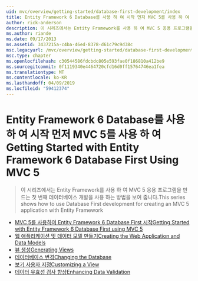 ```yaml
---
uid: mvc/overview/getting-started/database-first-development/index
title: Entity Framework 6 Database를 사용 하 여 시작 먼저 MVC 5를 사용 하 여 | Microsoft Docs
author: rick-anderson
description: 이 시리즈에서는 Entity Framework를 사용 하 여 MVC 5 응용 프로그램을 만드는 첫 번째 데이터베이스 개발을 사용 하는 방법을 보여 줍니다.
ms.author: riande
ms.date: 09/17/2013
ms.assetid: 3437215a-c4ba-46ed-8378-d61c79c9d38c
msc.legacyurl: /mvc/overview/getting-started/database-first-development
msc.type: chapter
ms.openlocfilehash: c30544586fdcbdc805e593fae0f186810a412be9
ms.sourcegitcommit: 0f1119340e4464720cfd16d0ff15764746ea1fea
ms.translationtype: MT
ms.contentlocale: ko-KR
ms.lasthandoff: 04/09/2019
ms.locfileid: "59412374"
---
```

# <a name="getting-started-with-entity-framework-6-database-first-using-mvc-5"></a><span data-ttu-id="91a9d-103">Entity Framework 6 Database를 사용 하 여 시작 먼저 MVC 5를 사용 하 여</span><span class="sxs-lookup"><span data-stu-id="91a9d-103">Getting Started with Entity Framework 6 Database First Using MVC 5</span></span>

> <span data-ttu-id="91a9d-104">이 시리즈에서는 Entity Framework를 사용 하 여 MVC 5 응용 프로그램을 만드는 첫 번째 데이터베이스 개발을 사용 하는 방법을 보여 줍니다.</span><span class="sxs-lookup"><span data-stu-id="91a9d-104">This series shows how to use Database First development for creating an MVC 5 application with Entity Framework</span></span>


- [<span data-ttu-id="91a9d-105">MVC 5를 사용하여 Entity Framework 6 Database First 시작</span><span class="sxs-lookup"><span data-stu-id="91a9d-105">Getting Started with Entity Framework 6 Database First using MVC 5</span></span>](setting-up-database.md)
- [<span data-ttu-id="91a9d-106">웹 애플리케이션 및 데이터 모델 만들기</span><span class="sxs-lookup"><span data-stu-id="91a9d-106">Creating the Web Application and Data Models</span></span>](creating-the-web-application.md)
- [<span data-ttu-id="91a9d-107">뷰 생성</span><span class="sxs-lookup"><span data-stu-id="91a9d-107">Generating Views</span></span>](generating-views.md)
- [<span data-ttu-id="91a9d-108">데이터베이스 변경</span><span class="sxs-lookup"><span data-stu-id="91a9d-108">Changing the Database</span></span>](changing-the-database.md)
- [<span data-ttu-id="91a9d-109">보기 사용자 지정</span><span class="sxs-lookup"><span data-stu-id="91a9d-109">Customizing a View</span></span>](customizing-a-view.md)
- [<span data-ttu-id="91a9d-110">데이터 유효성 검사 향상</span><span class="sxs-lookup"><span data-stu-id="91a9d-110">Enhancing Data Validation</span></span>](enhancing-data-validation.md)
